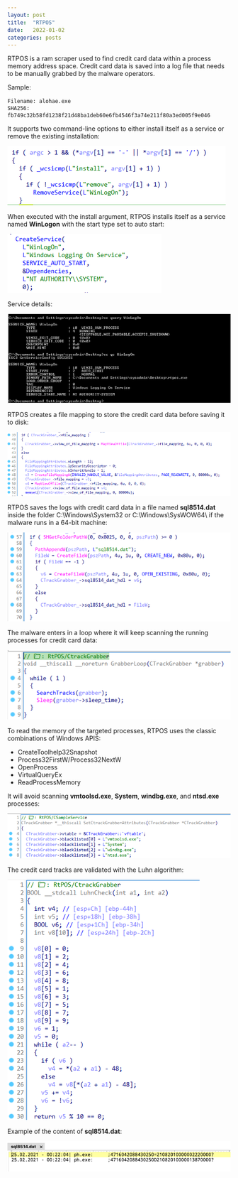 ```yaml
---
layout: post
title:  "RTPOS"
date:   2022-01-02
categories: posts
---
```




RTPOS is a ram scraper used to find credit card data within a process memory address space. Credit card data is saved into a log file that needs to be manually grabbed by the malware operators. 



Sample:

```
Filename: alohae.exe
SHA256: fb749c32b58fd1238f21d48ba1deb60e6fb4546f3a74e211f80a3ed005f9e046
```



It supports two command-line options to either install itself as a service or remove the existing installation:

![image-20220130183725324](/assets/images/rtpos/image-20220130183725324.png)





When executed with the install argument, RTPOS installs itself as a service named **WinLogon** with the start type set to auto start:



![image-20220130184955771](/assets/images/rtpos/image-20220130184955771.png)



Service details:



![svc](/assets/images/rtpos/svc.png)



RTPOS creates a file mapping to store the credit card data before saving it to disk:



![image-20220130185740763](/assets/images/rtpos/image-20220130185740763.png)



RTPOS saves the logs with credit card data in a file named **sql8514.dat** inside the folder C:\Windows\System32 or C:\Windows\SysWOW64\ if the malware runs in a 64-bit machine:



![image-20220130190323052](/assets/images/rtpos/image-20220130190323052.png)



The malware enters in a loop where it will keep scanning the running processes for credit card data:



![image-20220130191457062](/assets/images/rtpos/image-20220130191457062.png)



To read the memory of the targeted processes, RTPOS uses the classic combinations of Windows APIS:

- CreateToolhelp32Snapshot
- Process32FirstW/Process32NextW
- OpenProcess
- VirtualQueryEx
- ReadProcessMemory



It will avoid scanning **vmtoolsd.exe**, **System**, **windbg.exe**, and **ntsd.exe** processes:



![image-20220130192332806](/assets/images/rtpos/image-20220130192332806.png)



The credit card tracks are validated with the Luhn algorithm:



![image-20220130201340902](/assets/images/rtpos/image-20220130201340902.png)



Example of the content of **sql8514.dat**:



![image-20220130201924064](/assets/images/rtpos/image-20220130201924064.png)